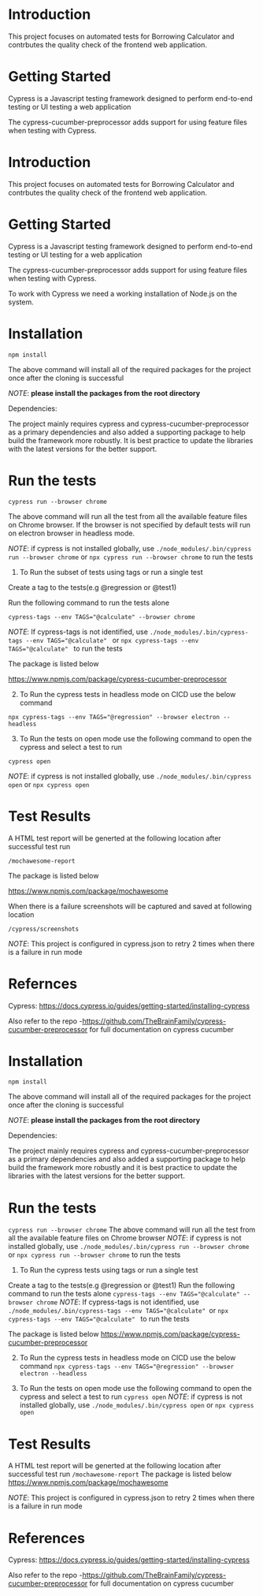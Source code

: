 # Introduction
This project focuses on automated tests for Borrowing Calculator and contrbutes the quality check of the frontend web application.

# Getting Started

Cypress is a Javascript testing framework designed to perform end-to-end testing or UI testing a web application

The cypress-cucumber-preprocessor adds support for using feature files when testing with Cypress.

# Introduction
This project focuses on automated tests for Borrowing Calculator and contrbutes the quality check of the frontend web application.

# Getting Started

Cypress is a Javascript testing framework designed to perform end-to-end testing or UI testing for a web application

The cypress-cucumber-preprocessor adds support for using feature files when testing with Cypress.

To work with Cypress we need a working installation of Node.js on the system.


# Installation

```npm install```

The above command will install all of the required packages for the project once after the cloning is successful

_NOTE_:  **please install the packages from the root directory**

Dependencies:

The project mainly requires cypress and cypress-cucumber-preprocessor as a primary dependencies and also added a supporting package to help build the framework more robustly. It is best practice to update the libraries with the latest versions for the better support. 

# Run the tests

```cypress run --browser chrome```

The above command will run all the test from all the available feature files on Chrome browser. If the browser is not specified by default tests will run on electron browser in headless mode.

_NOTE_: if cypress is not installed globally, use ```./node_modules/.bin/cypress run --browser chrome``` or ```npx cypress run --browser chrome``` to run the tests

1. To Run the subset of tests using tags or run a single test

Create a tag to the tests(e.g @regression or @test1)

Run the following command to run the tests alone

```cypress-tags --env TAGS="@calculate" --browser chrome```

_NOTE_: If cypress-tags is not identified, use ```./node_modules/.bin/cypress-tags --env TAGS="@calculate" ``` or ```npx cypress-tags --env TAGS="@calculate" ``` to run the tests

The package is listed below

https://www.npmjs.com/package/cypress-cucumber-preprocessor

2. To Run the cypress tests in headless mode on CICD use the below command

```npx cypress-tags --env TAGS="@regression" --browser electron --headless```

3. To Run the tests on open mode use the following command to open the cypress and select a test to run

```cypress open```

_NOTE_: if cypress is not installed globally, use ```./node_modules/.bin/cypress open``` or ```npx cypress open```


# Test Results

A HTML test report will be generted at the following location after successful test run

```/mochawesome-report```

The package is listed below

https://www.npmjs.com/package/mochawesome

When there is a failure screenshots will be captured and saved at following location

```/cypress/screenshots```

_NOTE_: This project is configured in cypress.json to retry 2 times when there is a failure in run mode

# Refernces

Cypress: https://docs.cypress.io/guides/getting-started/installing-cypress

Also refer to the repo -https://github.com/TheBrainFamily/cypress-cucumber-preprocessor for full documentation on cypress cucumber





# Installation

```npm install```

The above command will install all of the required packages for the project once after the cloning is successful

_NOTE_:  **please install the packages from the root directory**

Dependencies:

The project mainly requires cypress and cypress-cucumber-preprocessor as a primary dependencies and also added a supporting package to help build the framework more robustly and it is best practice to update the libraries with the latest versions for the better support. 

# Run the tests

```cypress run --browser chrome```
The above command will run all the test from all the available feature files on Chrome browser
_NOTE_: if cypress is not installed globally, use ```./node_modules/.bin/cypress run --browser chrome``` or ```npx cypress run --browser chrome``` to run the tests

1. To Run the cypress tests using tags or run a single test

Create a tag to the tests(e.g @regression or @test1)
Run the following command to run the tests alone
```cypress-tags --env TAGS="@calculate" --browser chrome```
_NOTE_: If cypress-tags is not identified, use ```./node_modules/.bin/cypress-tags --env TAGS="@calculate" ```or ```npx cypress-tags --env TAGS="@calculate" ``` to run the tests

The package is listed below
https://www.npmjs.com/package/cypress-cucumber-preprocessor

2. To Run the cypress tests in headless mode on CICD use the below command
```npx cypress-tags --env TAGS="@regression" --browser electron --headless```

3. To Run the tests on open mode use the following command to open the cypress and select a test to run
```cypress open```
_NOTE_: if cypress is not installed globally, use ```./node_modules/.bin/cypress open``` or ```npx cypress open```


# Test Results
A HTML test report will be generted at the following location after successful test run
```/mochawesome-report```
The package is listed below
https://www.npmjs.com/package/mochawesome

_NOTE_: This project is configured in cypress.json to retry 2 times when there is a failure in run mode

# References

Cypress: https://docs.cypress.io/guides/getting-started/installing-cypress

Also refer to the repo -https://github.com/TheBrainFamily/cypress-cucumber-preprocessor for full documentation on cypress cucumber

